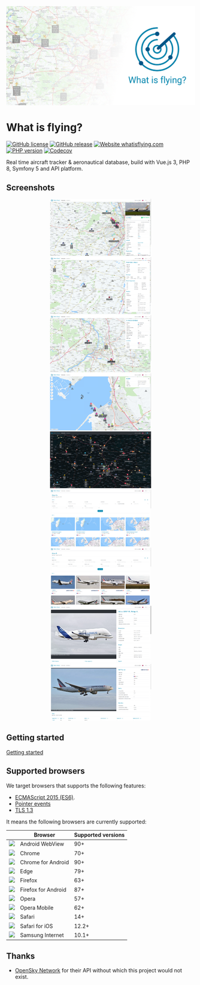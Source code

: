 <div style="text-align: center;">
    <img src="logo.png" alt="">
</div>

# What is flying?

[![GitHub license](https://img.shields.io/github/license/jbroutier/whatisflying)](https://github.com/jbroutier/whatisflying/blob/master/LICENSE)
[![GitHub release](https://img.shields.io/github/release/jbroutier/whatisflying)](https://github.com/jbroutier/whatisflying/releases/)
[![Website whatisflying.com](https://img.shields.io/website?url=https%3A%2F%2Fwhatisflying.com)](https://whatisflying.com/)
[![PHP version](https://img.shields.io/packagist/php-v/jbroutier/whatisflying)](https://github.com/jbroutier/whatisflying)
[![Codecov](https://img.shields.io/codecov/c/github/jbroutier/whatisflying?token=41UDAFWPF2)](https://codecov.io/gh/jbroutier/whatisflying)

Real time aircraft tracker & aeronautical database, build with Vue.js 3, PHP 8, Symfony 5 and API platform.

## Screenshots

<div style="text-align: center;">
    <a href="docs/screenshots/aircraft-details.png?raw=true">
        <img src="docs/screenshots/aircraft-details.png" width="270" alt="" title="Live tracker - Aircraft details">
    </a>
    <a href="docs/screenshots/airport-details.png?raw=true">
        <img src="docs/screenshots/airport-details.png" width="270" alt="" title="Live tracker - Airport details">
    </a>
    <a href="docs/screenshots/navaid-details.png?raw=true">
        <img src="docs/screenshots/navaid-details.png" width="270" alt="" title="Live tracker - Navaid details">
    </a>
    <a href="docs/screenshots/fix-details.png?raw=true">
        <img src="docs/screenshots/fix-details.png" width="270" alt="" title="Live tracker - Fix details">
    </a>
    <a href="docs/screenshots/dark-mode.png?raw=true">
        <img src="docs/screenshots/dark-mode.png" width="270" alt="" title="Live tracker - Dark mode">
    </a>
    <a href="docs/screenshots/airport-list.png?raw=true">
        <img src="docs/screenshots/airport-list.png" width="270" alt="" title="Database - Airport list">
    </a>
    <a href="docs/screenshots/aircraft-list.png?raw=true">
        <img src="docs/screenshots/aircraft-list.png" width="270" alt="" title="Database - Aircraft list">
    </a>
    <a href="docs/screenshots/single-aircraft.png?raw=true">
        <img src="docs/screenshots/single-aircraft.png" width="270" alt="" title="Database - Aircraft details">
    </a>
    <a href="docs/screenshots/single-airline.png?raw=true">
        <img src="docs/screenshots/single-airline.png" width="270" alt="" title="Database - Airline details">
    </a>
</div>

## Getting started

[Getting started](docs/GETTING_STARTED.md)

## Supported browsers

We target browsers that supports the following features:

- [ECMAScript 2015 (ES6)](https://www.caniuse.com/es6).
- [Pointer events](https://www.caniuse.com/pointer)
- [TLS 1.3](https://www.caniuse.com/tls1-3)

It means the following browsers are currently supported:

|                                                              | Browser             | Supported versions |
| ------------------------------------------------------------ | ------------------- | ------------------ |
| ![](https://cdnjs.cloudflare.com/ajax/libs/browser-logos/70.0.0/android-webview/android-webview_32x32.png) | Android WebView     | 90+                |
| ![](https://cdnjs.cloudflare.com/ajax/libs/browser-logos/70.0.0/chrome/chrome_32x32.png) | Chrome              | 70+                |
| ![](https://cdnjs.cloudflare.com/ajax/libs/browser-logos/70.0.0/chrome/chrome_32x32.png) | Chrome for Android  | 90+                |
| ![](https://cdnjs.cloudflare.com/ajax/libs/browser-logos/70.0.0/edge/edge_32x32.png) | Edge                | 79+                |
| ![](https://cdnjs.cloudflare.com/ajax/libs/browser-logos/70.0.0/firefox/firefox_32x32.png) | Firefox             | 63+                |
| ![](https://cdnjs.cloudflare.com/ajax/libs/browser-logos/70.0.0/firefox/firefox_32x32.png) | Firefox for Android | 87+                |
| ![](https://cdnjs.cloudflare.com/ajax/libs/browser-logos/70.0.0/opera/opera_32x32.png) | Opera               | 57+                |
| ![](https://cdnjs.cloudflare.com/ajax/libs/browser-logos/70.0.0/opera/opera_32x32.png) | Opera Mobile        | 62+                |
| ![](https://cdnjs.cloudflare.com/ajax/libs/browser-logos/70.0.0/safari/safari_32x32.png) | Safari              | 14+                |
| ![](https://cdnjs.cloudflare.com/ajax/libs/browser-logos/70.0.0/archive/safari-ios_1-6/safari-ios_1-6_32x32.png) | Safari for iOS      | 12.2+              |
| ![](https://cdnjs.cloudflare.com/ajax/libs/browser-logos/70.0.0/samsung-internet/samsung-internet_32x32.png) | Samsung Internet    | 10.1+              |

## Thanks

- [OpenSky Network](https://opensky-network.org/) for their API without which this project would not exist.

